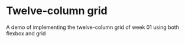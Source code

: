 # Twelve-column grid
A demo of implementing the twelve-column grid of week 01 using both flexbox and grid